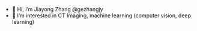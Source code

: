 - 👋 Hi, I’m Jiayong Zhang @gezhangjy
- 👀 I’m interested in CT Imaging, machine learning (computer vision, deep learning)

<!---
gezhangjy/gezhangjy is a ✨ special ✨ repository because its `README.md` (this file) appears on your GitHub profile.
You can click the Preview link to take a look at your changes.
--->
